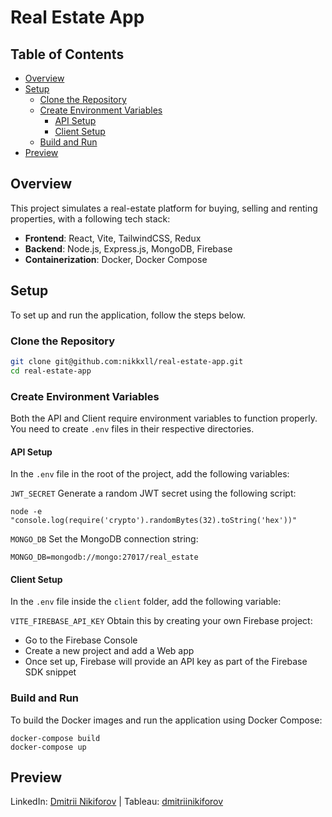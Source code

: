 # Real Estate App

## Table of Contents
- [Overview](#overview)
- [Setup](#setup)
  - [Clone the Repository](#clone-the-repository)
  - [Create Environment Variables](#create-environment-variables)
    - [API Setup](#api-setup)
    - [Client Setup](#client-setup)
  - [Build and Run](#build-and-run)
- [Preview](#preview)

## Overview

This project simulates a real-estate platform for buying, selling and renting properties, with a following tech stack:

- **Frontend**: React, Vite, TailwindCSS, Redux
- **Backend**: Node.js, Express.js, MongoDB, Firebase
- **Containerization**: Docker, Docker Compose

## Setup

To set up and run the application, follow the steps below.

### Clone the Repository

```bash
git clone git@github.com:nikkxll/real-estate-app.git
cd real-estate-app
```

### Create Environment Variables

Both the API and Client require environment variables to function properly. You need to create ```.env``` files in their respective directories.

#### API Setup

In the ```.env``` file in the root of the project, add the following variables:

```JWT_SECRET``` 
Generate a random JWT secret using the following script:

```
node -e "console.log(require('crypto').randomBytes(32).toString('hex'))"
```

```MONGO_DB```
Set the MongoDB connection string:

```
MONGO_DB=mongodb://mongo:27017/real_estate
```

#### Client Setup

In the ```.env``` file inside the ```client``` folder, add the following variable:

```VITE_FIREBASE_API_KEY```
Obtain this by creating your own Firebase project:
- Go to the Firebase Console
- Create a new project and add a Web app
- Once set up, Firebase will provide an API key as part of the Firebase SDK snippet

### Build and Run

To build the Docker images and run the application using Docker Compose:
```
docker-compose build
docker-compose up
```

## Preview


LinkedIn: [Dmitrii Nikiforov](https://www.linkedin.com/in/dmitriinikiforov/) | Tableau: [dmitriinikiforov](https://public.tableau.com/app/profile/nikiforov.dmitrii/vizzes)
